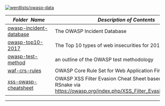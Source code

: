 [![werdlists/owasp-data](https://img.shields.io/badge/werdlists-owasp_data-purple.svg?logo=github&style=popout&longCache=true)](# "werdlists/owasp-data")

|&nbsp;&nbsp;&nbsp;&nbsp;_Folder&nbsp;&nbsp;Name_&nbsp;&nbsp;&nbsp;&nbsp;| _Description of Contents_
|:----------------|--------------------------------------------------------------------------------------------------------------------------------------------------------
| [owasp-incident-database](owasp-incident-database.csv.xz) | The OWASP Incident Database
| [owasp-top10-2017](owasp-top10-2017.txt) |  The Top 10 types of web insecurities for 2017 by OWASP 
| [owasp-test-method](owasp-test-method.md) |  an outline of the OWASP test methodology 
| [waf-crs-rules](waf-crs-rules.txt) |  OWASP Core Rule Set for Web Application Firewalls 
| [xss-owasp-cheatsheet](xss-owasp-cheatsheet.txt) |  OWASP XSS Filter Evasion Cheat Sheet based on original by RSnake via <https://owasp.org/index.php/XSS_Filter_Evasion_Cheat_Sheet>  

* * *

